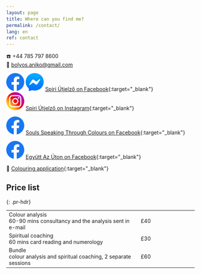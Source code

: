 ```yaml
---
layout: page
title: Where can you find me?
permalink: /contact/
lang: en
ref: contact
---
```


☎️ +44 785 797 8600 <br/>
📧 bolyos.aniko@gmail.com

<img id="fb-logo" src="/assets/img/facebook_logo_icon.png" /> <img id="msgr-logo" src="/assets/img/facebook_messenger_logo_icon.png" /> [Spiri Útjelző on Facebook](https://www.facebook.com/spiriutjelzo){:target="_blank"} <br/>
<img id="insta-logo" src="/assets/img/instagram_logo_icon.png" /> [Spiri Útjelző on Instagram](https://www.instagram.com/spiriutjelzo/){:target="_blank"}

<img id="fb-logo" src="/assets/img/facebook_logo_icon.png" /> [Souls Speaking Through Colours on Facebook](https://www.facebook.com/groups/757856385823199/){:target="_blank"}<br/>

<img id="fb-logo" src="/assets/img/facebook_logo_icon.png" /> [Együtt Az Úton on Facebook](https://www.facebook.com/egyuttazuton){:target="_blank"}<br/>

🌈 [Colouring application](http://apps.bolyosaniko.com/coloring){:target="_blank"}

## Price list
{: .pr-hdr}

<table class="pr-table">
    <colgroup>
        <col width="70%" />
        <col width="30%" />
    </colgroup>
    <tbody>
        <tr>
            <td markdown="span"><span class="pr-title">Colour analysis</span><br/><span class="pr-desc">60-90 mins consultancy and the analysis sent in e-mail</span></td>
            <td markdown="span" class="pr-price">£40</td>
        </tr>
        <tr>
            <td markdown="span"><span class="pr-title">Spiritual coaching</span><br/><span class="pr-desc">60 mins card reading and numerology</span></td>
            <td markdown="span" class="pr-price">£30</td>
        </tr>
        <tr>
            <td markdown="span"><span class="pr-title">Bundle</span><br/><span class="pr-desc">colour analysis and spiritual coaching, 2 separate sessions</span></td>
            <td markdown="span" class="pr-price">£60</td>
        </tr>
    </tbody>
</table>
